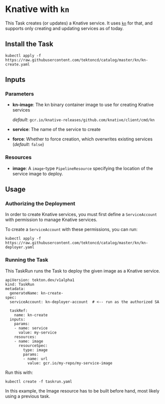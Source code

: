 # Knative with `kn`

This Task creates (or updates) a Knative service. It uses
[`kn`](https://github.com/knative/client) for that, and supports only creating
and updating services as of today.

## Install the Task

```
kubectl apply -f https://raw.githubusercontent.com/tektoncd/catalog/master/kn/kn-create.yaml
```

## Inputs

### Parameters
- **kn-image**: The kn binary container image to use for creating Knative services

    _default_: `gcr.io/knative-releases/github.com/knative/client/cmd/kn`
- **service**: The name of the service to create
- **force**: Whether to force creation, which overwrites existing services
  (_default_: `false`)

### Resources

* **image**: A `image`-type `PipelineResource` specifying the location of the
  service image to deploy.

## Usage

### Authorizing the Deployment

In order to create Knative services, you must first define a `ServiceAccount`
with permission to manage Knative services.

To create a `ServiceAccount` with these permissions, you can run:

```
kubectl apply -f https://raw.githubusercontent.com/tektoncd/catalog/master/kn/kn-deployer.yaml
```

### Running the Task

This TaskRun runs the Task to deploy the given image as a Knative service.

```
apiVersion: tekton.dev/v1alpha1
kind: TaskRun
metadata:
  generateName: kn-create-
spec:
  serviceAccount: kn-deployer-account  # <-- run as the authorized SA

  taskRef:
    name: kn-create
  inputs:
    params:
    - name: service
      value: my-service
    resources:
    - name: image
      resourceSpec:
        type: image
        params:
        - name: url
          value: gcr.io/my-repo/my-service-image
```

Run this with:

```
kubectl create -f taskrun.yaml
```

In this example, the Image resource has to be built before hand, most
likely using a previous task.

